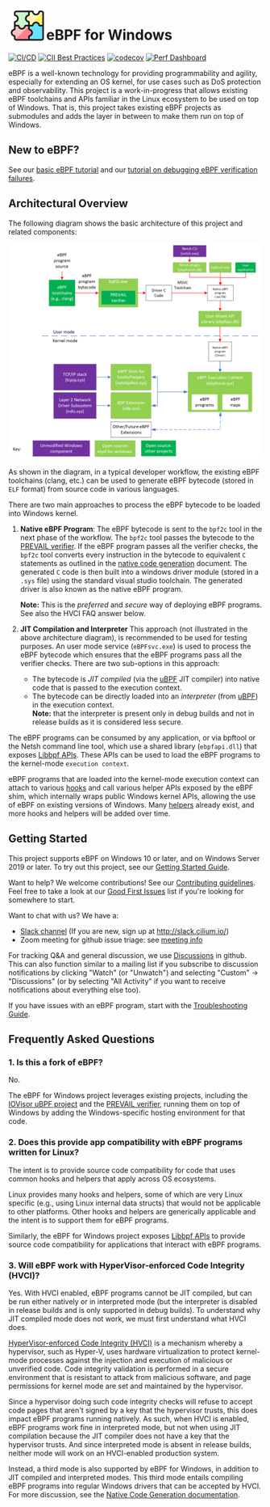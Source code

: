 <img src="docs/eBPF%20logo%20png%20800px.png" width=75 height=75 align=left />

# eBPF for Windows

[![CI/CD](https://github.com/microsoft/ebpf-for-windows/actions/workflows/cicd.yml/badge.svg?branch=main&event=schedule)](https://github.com/microsoft/ebpf-for-windows/actions/workflows/cicd.yml?query=event%3Aschedule++)
[![CII Best Practices](https://bestpractices.coreinfrastructure.org/projects/5742/badge)](https://bestpractices.coreinfrastructure.org/projects/5742)
[![codecov](https://codecov.io/gh/microsoft/ebpf-for-windows/branch/main/graph/badge.svg?token=TXa0UAMvYf)](https://codecov.io/gh/microsoft/ebpf-for-windows)
[![Perf Dashboard](https://img.shields.io/static/v1?label=Performance&message=Dashboard&color=blue)](https://bpfperformancegrafana.azurewebsites.net/public-dashboards/3826972d0ff245158b6df21d5e6868a9?orgId=1)

eBPF is a well-known technology for providing programmability and agility, especially for extending an
OS kernel, for use cases such as DoS protection and observability. This project is a work-in-progress that
allows existing eBPF
toolchains and APIs familiar in the Linux ecosystem to be used on top of Windows.  That is, this project
takes existing eBPF projects as submodules and adds the layer in between to make them run on top of Windows.

## New to eBPF?

See our [basic eBPF tutorial](docs/tutorial.md) and our
[tutorial on debugging eBPF verification failures](docs/debugging.md).

## Architectural Overview

The following diagram shows the basic architecture of this project and related components:

![Architectural Overview](docs/ArchitectureDiagram.png)

As shown in the diagram, in a typical developer workflow, the existing eBPF toolchains (clang, etc.) 
can be used to generate eBPF bytecode (stored in `ELF` format) from source code in various languages.

There are two main approaches to process the eBPF bytecode to be loaded into Windows kernel.

1. **Native eBPF Program**:
The eBPF bytecode is sent to the `bpf2c` tool in the next phase of the workflow. The `bpf2c` tool passes the 
bytecode to the [PREVAIL verifier](https://github.com/vbpf/ebpf-verifier). If the eBPF program passes all the verifier checks,
the `bpf2c` tool converts every instruction in the bytecode to equivalent `C` statements as outlined in the
[native code generation](docs/NativeCodeGeneration.md) document. The generated `C` code is then built into a windows driver
module (stored in a `.sys` file) using the standard visual studio toolchain. The generated driver is also known as the native eBPF program.

   **Note:** This is the *preferred* and *secure* way of deploying eBPF programs. 
   See also the HVCI FAQ answer below.

1. **JIT Compilation and Interpreter**
This approach (not illustrated in the above architecture diagram), is recommended to be used for testing purposes.
An user mode service (`eBPFsvc.exe`) is used to process the eBPF bytecode which ensures that the eBPF programs pass
all the verifier checks.
There are two sub-options in this approach:
    - The bytecode is *JIT compiled* (via the [uBPF](https://github.com/iovisor/ubpf) JIT compiler) into native code that is passed to the execution context.
    - The bytecode can be directly loaded into an *interpreter* (from [uBPF](https://github.com/iovisor/ubpf)) in the execution context.  
       **Note:** that the interpreter is present only in debug builds and not in release builds as it is considered less secure.  

The eBPF programs can be consumed by any application, or via bpftool or the Netsh command line tool, which use a shared library (`ebpfapi.dll`) that exposes [Libbpf APIs](https://github.com/libbpf/libbpf). These APIs can be used to load the
eBPF programs to the kernel-mode `execution context`.

eBPF programs that are loaded into the kernel-mode execution context can attach to various
[hooks](https://microsoft.github.io/ebpf-for-windows/ebpf__structs_8h.html#a0f8242763b15ec665eaa47c6add861a0)
and call various helper APIs exposed by the eBPF shim,
which internally wraps public Windows kernel APIs, allowing the use of eBPF on existing versions of Windows.
Many [helpers](https://microsoft.github.io/ebpf-for-windows/bpf__helper__defs_8h.html)
already exist, and more hooks and helpers will be added over time.

## Getting Started

This project supports eBPF on Windows 10 or later, and on Windows Server 2019 or later.
To try out this project, see our [Getting Started Guide](docs/GettingStarted.md).

Want to help?  We welcome contributions!  See our [Contributing guidelines](CONTRIBUTING.md).
Feel free to take a look at our [Good First Issues](https://github.com/microsoft/ebpf-for-windows/labels/good%20first%20issue)
list if you're looking for somewhere to start.

Want to chat with us?  We have a:
* [Slack channel](https://cilium.slack.com/messages/ebpf-for-windows) (If you are new, sign up at http://slack.cilium.io/)
* Zoom meeting for github issue triage: see [meeting info](https://github.com/microsoft/ebpf-for-windows/discussions/427)

For tracking Q&A and general discussion, we use [Discussions](https://github.com/microsoft/ebpf-for-windows/discussions)
in github.  This can also function similar to a mailing list if you subscribe to discussion notifications by
clicking "Watch" (or "Unwatch") and selecting "Custom" -> "Discussions" (or by selecting "All Activity" if
you want to receive notifications about everything else too).

If you have issues with an eBPF program, start with the [Troubleshooting Guide](docs/TroubleshootingGuide.md).

## Frequently Asked Questions

### 1. Is this a fork of eBPF?

No.

The eBPF for Windows project leverages existing projects, including
the [IOVisor uBPF project](https://github.com/iovisor/ubpf) and
the [PREVAIL verifier](https://github.com/vbpf/ebpf-verifier),
running them on top of Windows by adding the Windows-specific hosting environment for that code.

### 2. Does this provide app compatibility with eBPF programs written for Linux?

The intent is to provide source code compatibility for code that uses common
hooks and helpers that apply across OS ecosystems.

Linux provides many hooks and helpers, some of which are very Linux specific (e.g., using
Linux internal data structs) that would not be applicable to other platforms.
Other hooks and helpers are generically applicable and the intent is to support them for eBPF
programs.

Similarly, the eBPF for Windows project exposes [Libbpf APIs](https://github.com/libbpf/libbpf)
to provide source code compatibility for applications that interact with eBPF programs.

### 3. Will eBPF work with HyperVisor-enforced Code Integrity (HVCI)?

Yes. With HVCI enabled, eBPF programs cannot be JIT compiled, but can be run either natively or in interpreted mode
(but the interpreter is disabled in release builds and is only supported in debug builds). To understand
why JIT compiled mode does not work, we must first understand what HVCI does.

[HyperVisor-enforced Code Integrity (HVCI)](https://techcommunity.microsoft.com/t5/windows-insider-program/virtualization-based-security-vbs-and-hypervisor-enforced-code/m-p/240571)
is a mechanism
whereby a hypervisor, such as Hyper-V, uses hardware virtualization to protect kernel-mode processes against
the injection and execution of malicious or unverified code. Code integrity validation is performed in a secure
environment that is resistant to attack from malicious software, and page permissions for kernel mode are set and
maintained by the hypervisor.

Since a hypervisor doing such code integrity checks will refuse to accept code pages that aren't signed by
a key that the hypervisor trusts, this does impact eBPF programs running natively.  As such, when HVCI
is enabled, eBPF programs work fine in interpreted mode, but not when using JIT compilation because the JIT
compiler does not have a key that the hypervisor trusts.  And since interpreted
mode is absent in release builds, neither mode will work on an HVCI-enabled production system.

Instead, a third mode is also supported by eBPF for Windows, in addition to JIT compiled and interpreted modes.
This third mode entails compiling eBPF programs into regular Windows drivers that can be accepted by HVCI.
For more discussion, see the [Native Code Generation documentation](docs/NativeCodeGeneration.md).
